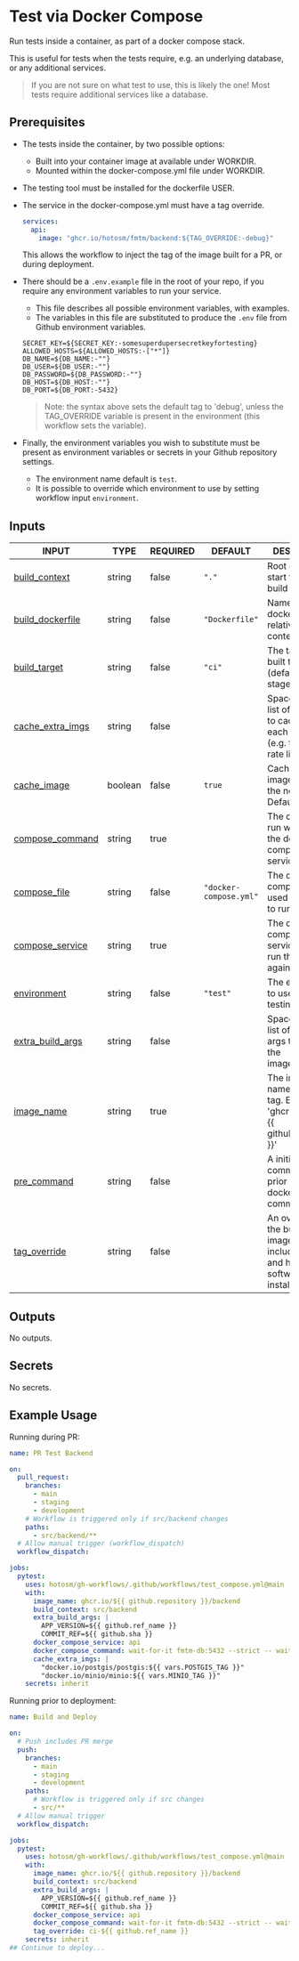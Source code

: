 # Test via Docker Compose

Run tests inside a container, as part of a docker
compose stack.

This is useful for tests when the tests require, e.g. an
underlying database, or any additional services.

> If you are not sure on what test to use, this is likely the one!
> Most tests require additional services like a database.

## Prerequisites

- The tests inside the container, by two possible options:

  - Built into your container image at available under WORKDIR.
  - Mounted within the docker-compose.yml file under WORKDIR.

- The testing tool must be installed for the dockerfile USER.

- The service in the docker-compose.yml must have a tag override.

  ```yaml
  services:
    api:
      image: "ghcr.io/hotosm/fmtm/backend:${TAG_OVERRIDE:-debug}"
  ```

  This allows the workflow to inject the tag of the image built for
  a PR, or during deployment.

- There should be a `.env.example` file in the root of your repo,
  if you require any environment variables to run your service.

  - This file describes all possible environment variables,
    with examples.
  - The variables in this file are substituted to produce the
    `.env` file from Github environment variables.

  ```dotenv
  SECRET_KEY=${SECRET_KEY:-somesuperdupersecretkeyfortesting}
  ALLOWED_HOSTS=${ALLOWED_HOSTS:-["*"]}
  DB_NAME=${DB_NAME:-""}
  DB_USER=${DB_USER:-""}
  DB_PASSWORD=${DB_PASSWORD:-""}
  DB_HOST=${DB_HOST:-""}
  DB_PORT=${DB_PORT:-5432}
  ```

  > Note: the syntax above sets the default tag to 'debug', unless the
  > TAG_OVERRIDE variable is present in the environment
  > (this workflow sets the variable).

- Finally, the environment variables you wish to substitute
  must be present as environment variables or secrets in your
  Github repository settings.

  - The environment name default is `test`.
  - It is possible to override which environment to use by setting
    workflow input `environment`.

## Inputs

<!-- AUTO-DOC-INPUT:START - Do not remove or modify this section -->

| INPUT                                                                            | TYPE    | REQUIRED | DEFAULT                | DESCRIPTION                                                                                      |
| -------------------------------------------------------------------------------- | ------- | -------- | ---------------------- | ------------------------------------------------------------------------------------------------ |
| <a name="input_build_context"></a>[build_context](#input_build_context)          | string  | false    | `"."`                  | Root directory to start the <br>build from.                                                      |
| <a name="input_build_dockerfile"></a>[build_dockerfile](#input_build_dockerfile) | string  | false    | `"Dockerfile"`         | Name of dockerfile, relative to <br>context dir.                                                 |
| <a name="input_build_target"></a>[build_target](#input_build_target)             | string  | false    | `"ci"`                 | The target to built to <br>(default to ci stage).                                                |
| <a name="input_cache_extra_imgs"></a>[cache_extra_imgs](#input_cache_extra_imgs) | string  | false    |                        | Space separated list of images <br>to cache on each run <br>(e.g. to avoid rate limiting).       |
| <a name="input_cache_image"></a>[cache_image](#input_cache_image)                | boolean | false    | `true`                 | Cache the built image, for <br>the next run. Default true.                                       |
| <a name="input_compose_command"></a>[compose_command](#input_compose_command)    | string  | true     |                        | The command to run within <br>the docker compose service.                                        |
| <a name="input_compose_file"></a>[compose_file](#input_compose_file)             | string  | false    | `"docker-compose.yml"` | The docker compose file used <br>to run the test.                                                |
| <a name="input_compose_service"></a>[compose_service](#input_compose_service)    | string  | true     |                        | The docker compose service to <br>run the test against.                                          |
| <a name="input_environment"></a>[environment](#input_environment)                | string  | false    | `"test"`               | The environment to use for <br>testing.                                                          |
| <a name="input_extra_build_args"></a>[extra_build_args](#input_extra_build_args) | string  | false    |                        | Space separated list of build <br>args to use for the <br>image.                                 |
| <a name="input_image_name"></a>[image_name](#input_image_name)                   | string  | true     |                        | The image root name, without <br>tag. E.g. 'ghcr.io/[dollar]{{ github.repository }}'             |
| <a name="input_pre_command"></a>[pre_command](#input_pre_command)                | string  | false    |                        | A initialisation command to run <br>prior to the docker compose <br>command.                     |
| <a name="input_tag_override"></a>[tag_override](#input_tag_override)             | string  | false    |                        | An override for the build <br>image tag. Must include tests <br>and have test software installed |

<!-- AUTO-DOC-INPUT:END -->

## Outputs

<!-- AUTO-DOC-OUTPUT:START - Do not remove or modify this section -->

No outputs.

<!-- AUTO-DOC-OUTPUT:END -->

## Secrets

<!-- AUTO-DOC-SECRETS:START - Do not remove or modify this section -->

No secrets.

<!-- AUTO-DOC-SECRETS:END -->

## Example Usage

Running during PR:

```yaml
name: PR Test Backend

on:
  pull_request:
    branches:
      - main
      - staging
      - development
    # Workflow is triggered only if src/backend changes
    paths:
      - src/backend/**
  # Allow manual trigger (workflow_dispatch)
  workflow_dispatch:

jobs:
  pytest:
    uses: hotosm/gh-workflows/.github/workflows/test_compose.yml@main
    with:
      image_name: ghcr.io/${{ github.repository }}/backend
      build_context: src/backend
      extra_build_args: |
        APP_VERSION=${{ github.ref_name }}
        COMMIT_REF=${{ github.sha }}
      docker_compose_service: api
      docker_compose_command: wait-for-it fmtm-db:5432 --strict -- wait-for-it central:8383 --strict --timeout=30 -- pytest
      cache_extra_imgs: |
        "docker.io/postgis/postgis:${{ vars.POSTGIS_TAG }}"
        "docker.io/minio/minio:${{ vars.MINIO_TAG }}"
    secrets: inherit
```

Running prior to deployment:

```yaml
name: Build and Deploy

on:
  # Push includes PR merge
  push:
    branches:
      - main
      - staging
      - development
    paths:
      # Workflow is triggered only if src changes
      - src/**
  # Allow manual trigger
  workflow_dispatch:

jobs:
  pytest:
    uses: hotosm/gh-workflows/.github/workflows/test_compose.yml@main
    with:
      image_name: ghcr.io/${{ github.repository }}/backend
      build_context: src/backend
      extra_build_args: |
        APP_VERSION=${{ github.ref_name }}
        COMMIT_REF=${{ github.sha }}
      docker_compose_service: api
      docker_compose_command: wait-for-it fmtm-db:5432 --strict -- wait-for-it central:8383 --strict --timeout=30 -- pytest
      tag_override: ci-${{ github.ref_name }}
    secrets: inherit
## Continue to deploy...
```

